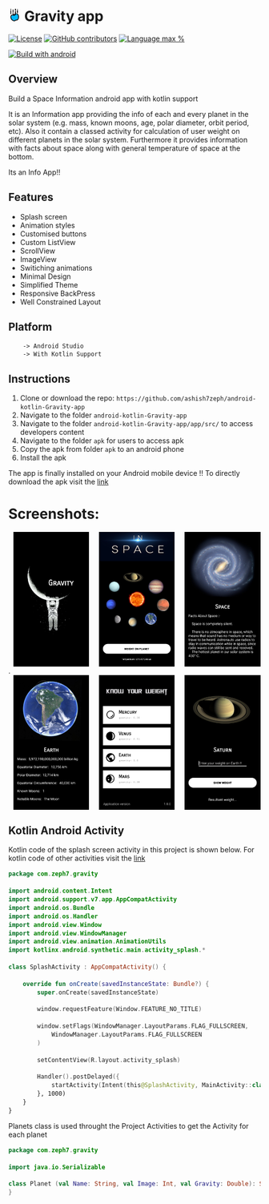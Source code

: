 # <img alt="App image" src="screenshots/ic_gravity.png" width="5%"> Gravity app

[![License](https://img.shields.io/github/license/ashish7zeph/android-kotlin-Gravity-app.svg?style=for-the-badge)](https://github.com/ashish7zeph/android-kotlin-Gravity-app/blob/master/LICENSE)
[![GitHub contributors](https://img.shields.io/github/contributors/ashish7zeph/android-kotlin-Gravity-app.svg?style=for-the-badge)](https://github.com/ashish7zeph/android-kotlin-Gravity-app/graphs/contributors)
[![Language max %](https://img.shields.io/github/languages/top/ashish7zeph/android-kotlin-Gravity-app.svg?colorB=orange&style=for-the-badge)](https://kotlinlang.org/)

[![Build with android](https://forthebadge.com/images/badges/built-for-android.svg)](https://www.android.com/)

## Overview

Build a Space Information android app with kotlin support

It is an Information app providing the info of each and every planet in the solar system (e.g. mass, known moons, age, polar diameter, orbit period, etc). Also it contain a classed activity for calculation of user weight on different planets in the solar system. Furthermore it provides information with facts about space along with general temperature of space at the bottom.

Its an Info App!!

## Features

* Splash screen
* Animation styles
* Customised buttons
* Custom ListView
* ScrollView
* ImageView
* Switiching animations
* Minimal Design
* Simplified Theme
* Responsive BackPress
* Well Constrained Layout

## Platform
        -> Android Studio
        -> With Kotlin Support

## Instructions

1. Clone or download the repo: `https://github.com/ashish7zeph/android-kotlin-Gravity-app`
2. Navigate to the folder `android-kotlin-Gravity-app`
3. Navigate to the folder `android-kotlin-Gravity-app/app/src/` to access developers content
3. Navigate to the folder `apk` for users to access apk
4. Copy the apk from folder `apk` to an android phone
5. Install the apk

The app is finally installed on your Android mobile device !!
To directly download the apk visit the [link](https://github.com/ashish7zeph/android-kotlin-Gravity-app/tree/master/apk)

 # Screenshots:

<div style="display:flex;">
<img alt="App image" src="screenshots/img1.jpg" width="30%" hspace="10">
<img alt="App image" src="screenshots/img2.jpg" width="30%" hspace="10">
<img alt="App image" src="screenshots/img3.jpg" width="30%" hspace="10">
</div>
.
<div style="display:flex;">
<img alt="App image" src="screenshots/img4.jpg" width="30%" hspace="10">
<img alt="App image" src="screenshots/img5.jpg" width="30%" hspace="10">
<img alt="App image" src="screenshots/img6.jpg" width="30%" hspace="10">
</div>

## Kotlin Android Activity

Kotlin code of the splash screen activity in this project is shown below. For kotlin code of other activities visit the [link]()
```kotlin
package com.zeph7.gravity

import android.content.Intent
import android.support.v7.app.AppCompatActivity
import android.os.Bundle
import android.os.Handler
import android.view.Window
import android.view.WindowManager
import android.view.animation.AnimationUtils
import kotlinx.android.synthetic.main.activity_splash.*

class SplashActivity : AppCompatActivity() {

    override fun onCreate(savedInstanceState: Bundle?) {
        super.onCreate(savedInstanceState)

        window.requestFeature(Window.FEATURE_NO_TITLE)

        window.setFlags(WindowManager.LayoutParams.FLAG_FULLSCREEN,
            WindowManager.LayoutParams.FLAG_FULLSCREEN
        )

        setContentView(R.layout.activity_splash)

        Handler().postDelayed({
            startActivity(Intent(this@SplashActivity, MainActivity::class.java))
        }, 1000)
    }
}
```

Planets class is used throught the Project Activities to get the Activity for each planet

```kotlin
package com.zeph7.gravity

import java.io.Serializable

class Planet (val Name: String, val Image: Int, val Gravity: Double): Serializable{
}
```
